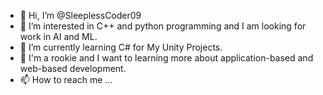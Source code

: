 - 👋 Hi, I’m @SleeplessCoder09
- 👀 I’m interested in C++ and python programming and I am looking for work in AI and ML.
- 🌱 I’m currently learning C# for My Unity Projects.
- 💞️ I'm a rookie and I want to learning more about application-based and web-based development.
- 📫 How to reach me ...

<!---
SleeplessCoder09/SleeplessCoder09 is a ✨ special ✨ repository because its `README.md` (this file) appears on your GitHub profile.
You can click the Preview link to take a look at your changes.
--->
